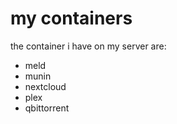 # my containers

the container i have on my server are:

- meld
- munin
- nextcloud
- plex
- qbittorrent

